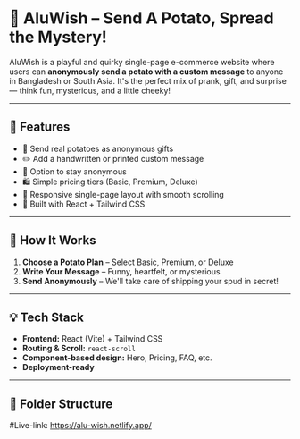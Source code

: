 # 🥔 AluWish – Send A Potato, Spread the Mystery!

AluWish is a playful and quirky single-page e-commerce website where users can **anonymously send a potato with a custom message** to anyone in Bangladesh or South Asia. It's the perfect mix of prank, gift, and surprise — think fun, mysterious, and a little cheeky!

---

## 🚀 Features

- 🎁 Send real potatoes as anonymous gifts
- ✏️ Add a handwritten or printed custom message
- 🙈 Option to stay anonymous
- 🛍️ Simple pricing tiers (Basic, Premium, Deluxe)
- 📱 Responsive single-page layout with smooth scrolling
- 🎨 Built with React + Tailwind CSS

---

## 🧾 How It Works

1. **Choose a Potato Plan** – Select Basic, Premium, or Deluxe
2. **Write Your Message** – Funny, heartfelt, or mysterious
3. **Send Anonymously** – We'll take care of shipping your spud in secret!

---

## 💡 Tech Stack

- **Frontend:** React (Vite) + Tailwind CSS
- **Routing & Scroll:** `react-scroll`
- **Component-based design:** Hero, Pricing, FAQ, etc.
- **Deployment-ready**

---

## 📂 Folder Structure

#Live-link: https://alu-wish.netlify.app/